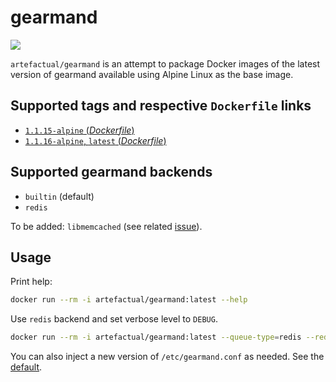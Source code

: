 # gearmand
[![](https://images.microbadger.com/badges/image/artefactual/gearmand.svg)](https://microbadger.com/images/artefactual/gearmand)

`artefactual/gearmand` is an attempt to package Docker images of the latest version of gearmand available using Alpine Linux as the base image.

## Supported tags and respective `Dockerfile` links

- [`1.1.15-alpine` (*Dockerfile*)](https://github.com/artefactual-labs/docker-gearmand/tree/master/1.1.15/Dockerfile)
- [`1.1.16-alpine`, `latest` (*Dockerfile*)](https://github.com/artefactual-labs/docker-gearmand/tree/master/1.1.16/Dockerfile)

## Supported gearmand backends

- `builtin` (default)
- `redis`

To be added: `libmemcached` (see related [issue](https://bugs.alpinelinux.org/issues/7065)).

## Usage

Print help:

```bash
docker run --rm -i artefactual/gearmand:latest --help
```

Use `redis` backend and set verbose level to `DEBUG`.

```bash
docker run --rm -i artefactual/gearmand:latest --queue-type=redis --redis-server=192.168.1.1 --redis-port=6379 --verbose=DEBUG
```

You can also inject a new version of `/etc/gearmand.conf` as needed. See the [default](https://github.com/artefactual-labs/docker-gearmand/blob/master/gearmand.conf).
